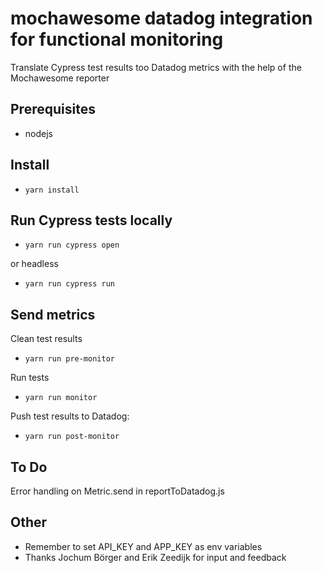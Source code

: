 # mochawesome datadog integration for functional monitoring
Translate Cypress test results too Datadog metrics with the help of the Mochawesome reporter

## Prerequisites
-   nodejs

## Install
-   `yarn install`

## Run Cypress tests locally
-   `yarn run cypress open`
    
or headless
-   `yarn run cypress run`

## Send metrics
Clean test results
-   `yarn run pre-monitor`

Run tests
-   `yarn run monitor`

Push test results to Datadog:
-   `yarn run post-monitor`

## To Do
Error handling on Metric.send in reportToDatadog.js

## Other
- Remember to set API_KEY and APP_KEY as env variables
- Thanks Jochum Börger and Erik Zeedijk for input and feedback

